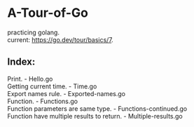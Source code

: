# A-Tour-of-Go
practicing golang.  
current: https://go.dev/tour/basics/7.  

## Index:  
Print. - Hello.go  
Getting current time. - Time.go  
Export names rule. - Exported-names.go  
Function. - Functions.go  
Function parameters are same type. - Functions-continued.go  
Function have multiple results to return. - Multiple-results.go  
